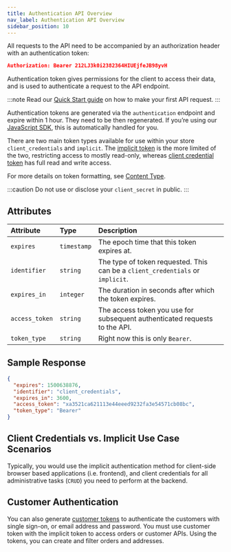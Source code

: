 ```yaml
---
title: Authentication API Overview
nav_label: Authentication API Overview
sidebar_position: 10
---
```


All requests to the API need to be accompanied by an authorization header with an authentication token:

```json
Authorization: Bearer 212LJ3k0i2382364HIUEjfeJB98yvH
```

Authentication token gives permissions for the client to access their data, and is used to authenticate a request to the API endpoint.

:::note
Read our [Quick Start guide](/docs/commerce-cloud/api-overview/your-first-api-request) on how to make your first API request.
:::

Authentication tokens are generated via the `authentication` endpoint and expire within 1 hour. They need to be then regenerated. If you’re using our [JavaScript SDK](https://github.com/moltin/js-sdk), this is automatically handled for you.

There are two main token types available for use within your store `client_credentials` and `implicit`. The [implicit token](/docs/commerce-cloud/authentication/Tokens/implicit-token) is the more limited of the two, restricting access to mostly read-only, whereas [client credential token](/docs/commerce-cloud/authentication/Tokens/client-credential-token) has full read and write access.

For more details on token formatting, see [Content Type](/docs/commerce-cloud/api-overview/content-type).

:::caution
Do not use or disclose your `client_secret` in public.
:::

## Attributes

| Attribute | Type | Description |
| :--- | :--- | :--- |
| `expires` | `timestamp` | The epoch time that this token expires at. |
| `identifier` | `string` | The type of token requested. This can be a `client_credentials` or `implicit`. |
| `expires_in` | `integer` | The duration in seconds after which the token expires. |
| `access_token` | `string` | The access token you use for subsequent authenticated requests to the API. |
| `token_type` | `string` | Right now this is only `Bearer`. |

## Sample Response

```json
{
  "expires": 1500638876,
  "identifier": "client_credentials",
  "expires_in": 3600,
  "access_token": "xa3521ca621113e44eeed9232fa3e54571cb08bc",
  "token_type": "Bearer"
}

```

## Client Credentials vs. Implicit Use Case Scenarios

Typically, you would use the implicit authentication method for client-side browser based applications (i.e. frontend), and client credentials for all administrative tasks (`CRUD`) you need to perform at the backend.

## Customer Authentication

You can also generate [customer tokens](/docs/commerce-cloud/customer-management/customer-managment-api/customer-tokens#post-generate-a-token) to authenticate the customers with single sign-on, or email address and password. You must use customer token with the implicit token to access orders or customer APIs. Using the tokens, you can create and filter orders and addresses.
